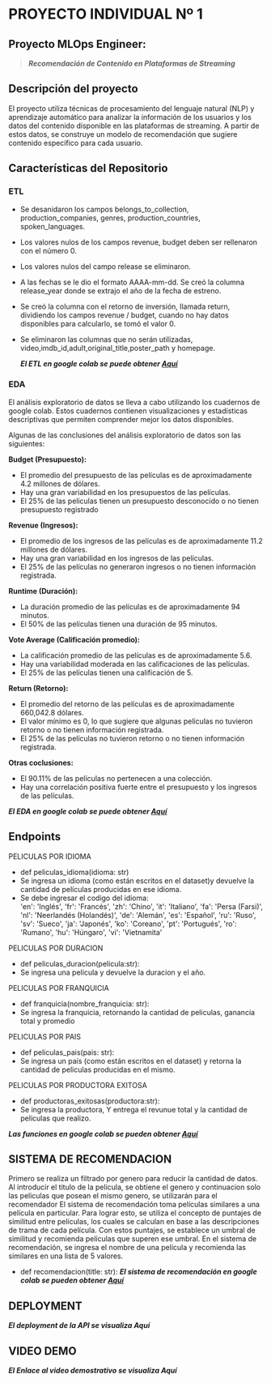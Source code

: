 # PROYECTO INDIVIDUAL Nº 1

## Proyecto MLOps Engineer: 
>***Recomendación de Contenido en Plataformas de Streaming***


## Descripción del proyecto
El proyecto utiliza técnicas de procesamiento del lenguaje natural (NLP) y aprendizaje automático para analizar la información de los usuarios y los datos del contenido disponible en las plataformas de streaming. A partir de estos datos, se construye un modelo de recomendación que sugiere contenido específico para cada usuario.
## Características del Repositorio
### ETL
+ Se desanidaron los campos belongs_to_collection, production_companies, genres, production_countries, spoken_languages. 

+ Los valores nulos de los campos revenue, budget deben ser rellenaron con el número 0.

+ Los valores nulos del campo release se eliminaron.

+ A las fechas se le dio el formato AAAA-mm-dd. Se creó la columna release_year donde se extrajo el año de la fecha de estreno.

+ Se creó la columna con el retorno de inversión, llamada return, dividiendo los campos revenue / budget, cuando no hay datos disponibles para calcularlo, se tomó el valor 0.

+ Se eliminaron las columnas que no serán utilizadas, video,imdb_id,adult,original_title,poster_path y homepage.

  ***El ETL en google colab se puede obtener [Aquí](https://colab.research.google.com/drive/167wxE4UOzcRVj7LpceT9P91LmCrbITDV?usp=sharing)***

### EDA
El análisis exploratorio de datos se lleva a cabo utilizando los cuadernos de google colab. Estos cuadernos contienen visualizaciones y estadísticas descriptivas que permiten comprender mejor los datos disponibles.

Algunas de las conclusiones del análisis exploratorio de datos son las siguientes:

**Budget (Presupuesto):**
+ El promedio del presupuesto de las películas es de aproximadamente 4.2 millones de dólares.
+ Hay una gran variabilidad en los presupuestos de las películas.
+ El 25% de las películas tienen un presupuesto desconocido o no tienen presupuesto registrado

**Revenue (Ingresos):**
+ El promedio de los ingresos de las películas es de aproximadamente 11.2 millones de dólares.
+ Hay una gran variabilidad en los ingresos de las películas.
+ El 25% de las películas  no generaron ingresos o no tienen información registrada.

**Runtime (Duración):**
+ La duración promedio de las películas es de aproximadamente 94 minutos.
+ El 50% de las películas tienen una duración de 95 minutos.

**Vote Average (Calificación promedio):**
+ La calificación promedio de las películas es de aproximadamente 5.6.
+ Hay una variabilidad moderada en las calificaciones de las películas.
+ El 25% de las películas tienen una calificación de 5.

**Return (Retorno):**
+ El promedio del retorno de las películas es de aproximadamente 660,042.8 dólares.
+ El valor mínimo es 0, lo que sugiere que algunas películas no tuvieron retorno o no tienen información registrada.
+ El 25% de las películas no tuvieron retorno o no tienen información registrada.

**Otras coclusiones:**
+ El 90.11% de las películas no pertenecen a una colección.
+ Hay una correlación positiva fuerte entre el presupuesto y los ingresos de las películas.

 ***El EDA en google colab se puede obtener [Aquí](https://colab.research.google.com/drive/18Jq2qnVS4IXi1V2HVvI_YxVdVt8dHVLS?usp=sharing)***

## Endpoints
PELICULAS POR IDIOMA
+ def peliculas_idioma(idioma: str)
+ Se ingresa un idioma (como están escritos en el dataset)y devuelve la cantidad de películas producidas en ese idioma.
+ Se debe ingresar el codigo del idioma:  
    'en': 'Inglés',
    'fr': 'Francés',
    'zh': 'Chino',
    'it': 'Italiano',
    'fa': 'Persa (Farsi)',
    'nl': 'Neerlandés (Holandés)',
    'de': 'Alemán',
    'es': 'Español',
    'ru': 'Ruso',
    'sv': 'Sueco',
    'ja': 'Japonés',
    'ko': 'Coreano',
    'pt': 'Portugués',
    'ro': 'Rumano',
    'hu': 'Húngaro',
    'vi': 'Vietnamita'
                    
PELICULAS POR DURACION
+ def peliculas_duracion(pelicula:str):
+ Se ingresa una pelicula y devuelve la duracion y el año.

PELICULAS POR FRANQUICIA
+ def franquicia(nombre_franquicia: str):
+ Se ingresa la franquicia, retornando la cantidad de peliculas, ganancia total y promedio
                    
PELICULAS POR PAIS
+ def peliculas_pais(pais: str):
+ Se ingresa un país (como están escritos en el dataset) y retorna la cantidad de peliculas producidas en el mismo.

PELICULAS POR PRODUCTORA EXITOSA
+ def productoras_exitosas(productora:str):
+ Se ingresa la productora, Y entrega el revunue total y la cantidad de peliculas que realizo.
  
***Las funciones en google colab se pueden obtener [Aquí](https://colab.research.google.com/drive/1X8nYi6o95qbsY6VjF20r054MemS3DO35?usp=sharing)***

## SISTEMA DE RECOMENDACION
Primero se realiza un filtrado por genero para reducir la cantidad de datos. Al introducir el titulo de la
pelicula, se obtiene el genero y continuacion solo las peliculas que posean el mismo genero, se utilizarán para el recomendador
El sistema de recomendación toma películas similares a una película en particular. Para lograr esto, se utiliza el concepto de puntajes de similitud entre películas, los cuales se calculan en base a las descripciones de trama de cada película. Con estos puntajes, se establece un umbral de similitud y recomienda películas que superen ese umbral.
En el sistema de recomendación, se ingresa el nombre de una película y recomienda las similares en una lista de 5 valores.

+ def recomendacion(title: str):
 ***El sistema de recomendación en google colab se pueden obtener [Aquí](https://colab.research.google.com/drive/1-bzcCNxO1QJYtWM0JYacLRCN5jYP0SJA?usp=sharing)***

## DEPLOYMENT
***El deployment de la API se visualiza Aquí***
## VIDEO DEMO
***El Enlace al video demostrativo se visualiza Aquí***
